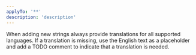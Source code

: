 ```yaml
---
applyTo: '**'
description: 'description'
---
```

When adding new strings always provide translations for all supported languages. 
If a translation is missing, use the English text as a placeholder and add a TODO comment to indicate that a translation is needed.